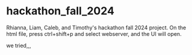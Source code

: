 # hackathon_fall_2024
Rhianna, Liam, Caleb, and Timothy's hackathon fall 2024 project. On the html file, press ctrl+shift+p and select webserver, and the UI will open.

we tried,,,
